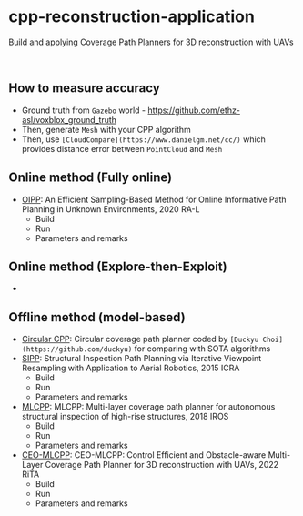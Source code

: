 # cpp-reconstruction-application
Build and applying Coverage Path Planners for 3D reconstruction with UAVs

<br>

## How to measure accuracy
+ Ground truth from `Gazebo` world - https://github.com/ethz-asl/voxblox_ground_truth
+ Then, generate `Mesh` with your CPP algorithm
+ Then, use `[CloudCompare](https://www.danielgm.net/cc/)` which provides distance error between `PointCloud` and `Mesh`

## Online method (Fully online)
+ [OIPP](https://github.com/ethz-asl/mav_active_3d_planning): An Efficient Sampling-Based Method for Online Informative Path Planning in Unknown Environments, 2020 RA-L
  + Build
  + Run
  + Parameters and remarks

## Online method (Explore-then-Exploit)
+

## Offline method (model-based)
+ [Circular CPP](https://github.com/engcang/circular_path_cpp): Circular coverage path planner coded by `[Duckyu Choi](https://github.com/duckyu)` for comparing with SOTA algorithms
+ [SIPP](https://github.com/ethz-asl/StructuralInspectionPlanner): Structural Inspection Path Planning via Iterative Viewpoint Resampling with Application to Aerial Robotics, 2015 ICRA
  + Build
  + Run
  + Parameters and remarks
+ [MLCPP](https://github.com/sungwook87/mlcpp): MLCPP: Multi-layer coverage path planner for autonomous structural inspection of high-rise structures, 2018 IROS
  + Build
  + Run
  + Parameters and remarks
+ [CEO-MLCPP](https://github.com/engcang/ceo-mlcpp): CEO-MLCPP: Control Efficient and Obstacle-aware Multi-Layer Coverage Path Planner for 3D reconstruction with UAVs, 2022 RiTA
  + Build
  + Run
  + Parameters and remarks
